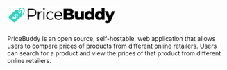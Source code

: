 # <img src="public/images/logo-full.svg" width="250" height="auto">

PriceBuddy is an open source, self-hostable, web application that allows users
to compare prices of products from different online retailers. Users can search for 
a product and view the prices of that product from different online 
retailers.




